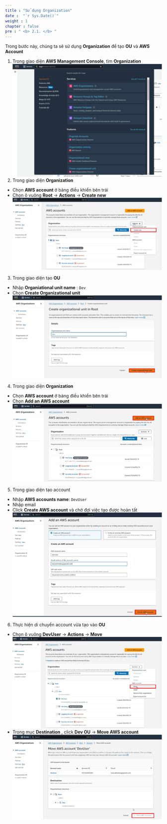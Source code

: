 ```yaml
---
title : "Sử dụng Organization"
date :  "`r Sys.Date()`" 
weight : 1 
chapter : false
pre : " <b> 2.1. </b> "
---
```




Trong bước này, chúng ta sẽ sử dụng **Organization** để tạo **OU** và **AWS Account** 

1. Trong giao diện **AWS Management Console**, tìm **Organization**
![**Organization**](/public/images/2.prepare/2.1.8.png)
2. Trong giao diện **Organization**
* Chọn **AWS account** ở bảng điều khiển bên trái
* Chọn ô vuông **Root** -> **Actions** -> **Create new**
![**Organization**](/public/images/2.prepare/2.1.1.png)
3. Trong giao diện tạo **OU**
* Nhập **Organiational unit name** : ``Dev``
* Chọn **Create Organizational unit**
![**Organization**](/public/images/2.prepare/2.1.2.png)
4. Trong giao diện **Organization**
* Chọn **AWS account** ở bảng điều khiển bên trái
* Chọn **Add an AWS account**
![**Organization**](/public/images/2.prepare/2.1.3.png)
5. Trong giao diện tạo account
* Nhập **AWS accounts name**: ```DevUser```
* Nhập email
* Click **Create AWS account** và chờ đợi việc tạo được hoàn tất
![**Organization**](/public/images/2.prepare/2.1.4.png)
6. Thực hiện di chuyển account vừa tạo vào **OU**
* Chọn ô vuông **DevUser** -> **Actions** -> **Move**
![**Organization**](/public/images/2.prepare/2.1.6.png)
* Trong mục **Destination** , click **Dev OU** -> **Move AWS account**
![**Organization**](/public/images/2.prepare/2.1.7.png)